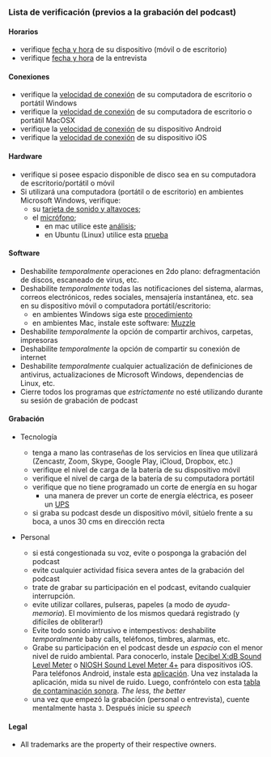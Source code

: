 ### Lista de verificación (previos a la grabación del podcast)

#### Horarios
* verifique [fecha y hora](https://www.timeanddate.com/) de su dispositivo (móvil o de escritorio)
* verifique [fecha y hora](https://www.timeanddate.com/) de la entrevista

#### Conexiones
* verifique la [velocidad de conexión](https://www.microsoft.com/en-us/store/p/speedtest-by-ookla/9nblggh4z1jc) de su computadora de escritorio o portátil Windows
* verifique la [velocidad de conexión](https://apps.apple.com/us/app/speedtest-by-ookla/id1153157709?mt=12) de su computadora de escritorio o portátil MacOSX
* verifique la [velocidad de conexión](https://play.google.com/store/apps/details?id=org.zwanoo.android.speedtest&hl=en) de su dispositivo Android
* verifique la [velocidad de conexión](https://apps.apple.com/us/app/speedtest-by-ookla/id300704847) de su dispositivo iOS

#### Hardware
* verifique si posee espacio disponible de disco sea en su computadora de escritorio/portátil o móvil
* Si utilizará una computadora (portátil o de escritorio) en ambientes Microsoft Windows, verifique:
	- su [tarjeta de sonido y altavoces](https://www.onlinemictest.com/es/prueba-de-sonido/); 
	- el [micrófono](https://www.onlinemictest.com/es/); 
		- en mac utilice este [análisis](https://www.onlinemictest.com/es/configuracion-del-microfono/mac-os-x/); 
		- en Ubuntu (Linux) utilice esta [prueba](https://www.onlinemictest.com/es/configuracion-del-microfono/ubuntu/)
	
#### Software
* Deshabilite _temporalmente_ operaciones en 2do plano: defragmentación de discos, escaneado de virus, etc.
* Deshabilite _temporalmente_ todas las notificaciones del sistema, alarmas, correos electrónicos, redes sociales, mensajería instantánea, etc. sea en su dispositivo móvil o computadora portátil/escritorio:
	* en ambientes Windows siga este [procedimiento](https://helpdeskgeek.com/how-to/prevent-popup-notifications-from-appearing-on-your-windows-desktop/)
	* en ambientes Mac, instale este software: [Muzzle](https://muzzleapp.com/)
* Deshabilite _temporalmente_ la opción de compartir archivos, carpetas, impresoras
* Deshabilite _temporalmente_ la opción de compartir su conexión de internet
* Deshabilite _temporalmente_ cualquier actualización de definiciones de antivirus, actualizaciones de Microsoft Windows, dependencias de Linux, etc.
* Cierre todos los programas que _estrictamente_ no esté utilizando durante su sesión de grabación de podcast

#### Grabación ####
* Tecnología
	* tenga a mano las contraseñas de los servicios en línea que utilizará (Zencastr, Zoom, Skype, Google Play, iCloud, Dropbox, etc.)
	* verifique el nivel de carga de la batería de su dispositivo móvil
	* verifique el nivel de carga de la batería de su computadora portátil
	* verifique que no tiene programado un corte de energía en su hogar
		* una manera de prever un corte de energía eléctrica, es poseer un [UPS](https://es.wikipedia.org/wiki/Sistema_de_alimentaci%C3%B3n_ininterrumpida)
	* si graba su podcast desde un dispositivo móvil, sitúelo frente a su boca, a unos 30 cms en dirección recta

* Personal
	- si está congestionada su voz, evite o posponga la grabación del podcast
	- evite cualquier actividad física severa antes de la grabación del podcast
	- trate de grabar su participación en el podcast, evitando cualquier interrupción. 
	* evite utilizar collares, pulseras, papeles (a modo de _ayuda-memoria_). El movimiento de los mismos quedará registrado (y difíciles de obliterar!)
	* Evite todo sonido intrusivo e intempestivos: deshabilite _temporalmente_ baby calls, teléfonos, timbres, alarmas, etc.
	* Grabe su participación en el podcast desde un _espacio_ con el menor nivel de ruido ambiental. Para conocerlo, instale [Decibel X:dB Sound Level Meter](https://apps.apple.com/us/app/decibel-10-noise-db-meter-fft-frequency-analyzer/id448155923) o [NIOSH Sound Level Meter 4+](https://apps.apple.com/us/app/niosh-sound-level-meter/id1096545820) para dispositivos iOS. Para teléfonos Android, instale esta [aplicación](https://play.google.com/store/apps/details?id=com.skypaw.decibel&hl=es_AR). Una vez instalada la aplicación, mida su nivel de ruido. Luego, confróntelo con esta [tabla de contaminación sonora](http://argentinambiental.com/notas/informes/ruido-ambiental-efectos-hombre/#:~:text=El%20Nivel%20de%20Ruido%20M%C3%A1ximo,auditivo%20acumulativo%20y%20no%20reversible.). _The less, the better_
	* una vez que empezó la grabación (personal o entrevista), cuente mentalmente hasta `3`. Después inicie su _speech_

#### Legal ####
* All trademarks are the property of their respective owners.